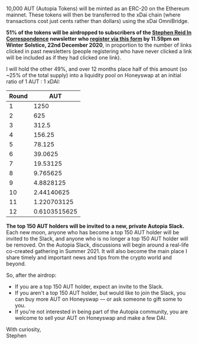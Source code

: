 10,000 AUT (Autopia Tokens) will be minted as an ERC-20 on the Ethereum mainnet. These tokens will then be transferred to the xDai chain (where transactions cost just cents rather than dollars) using the xDai OmniBridge.

**51% of the tokens will be airdropped to subscribers of the [Stephen Reid In Correspondence](http://stephenreid.substack.com/) newsletter who [register via this form](https://docs.google.com/forms/d/e/1FAIpQLSfUnLxvkMhjsV8TsV_meH2gHdleT2HrRQL_SlVFkHxGfFKdoA/viewform) by 11.59pm on Winter Solstice, 22nd December 2020**, in proportion to the number of links clicked in past newsletters (people registering who have never clicked a link will be included as if they had clicked one link).

I will hold the other 49%, and over 12 months place half of this amount (so ~25% of the total supply) into a liquidity pool on Honeyswap at an initial ratio of 1 AUT : 1 xDAI:

<table class="table table-condensed">
<thead>
<tr>
<th>Round</th>
<th>AUT</th>
</tr>
</thead>
<tr><td>1</td><td>1250</td></tr>
<tr><td>2</td><td>625</td></tr>
<tr><td>3</td><td>312.5</td></tr>
<tr><td>4</td><td>156.25</td></tr>
<tr><td>5</td><td>78.125</td></tr>
<tr><td>6</td><td>39.0625</td></tr>
<tr><td>7</td><td>19.53125</td></tr>
<tr><td>8</td><td>9.765625</td></tr>
<tr><td>9</td><td>4.8828125</td></tr>
<tr><td>10</td><td>2.44140625</td></tr>
<tr><td>11</td><td>1.220703125</td></tr>
<tr><td>12</td><td>0.6103515625</td></tr>
</table>

<strong>The top 150 AUT holders will be invited to a new, private Autopia Slack.</strong> Each new moon, anyone who has become a top 150 AUT holder will be invited to the Slack, and anyone who is no longer a top 150 AUT holder will be removed. On the Autopia Slack, discussions will begin around a real-life co-created gathering in Summer 2021. It will also become the main place I share timely and important news and tips from the crypto world and beyond.

So, after the airdrop:

* If you are a top 150 AUT holder, expect an invite to the Slack.
* If you aren't a top 150 AUT holder, but would like to join the Slack, you can buy more AUT on Honeyswap — or ask someone to gift some to you.
* If you're not interested in being part of the Autopia community, you are welcome to sell your AUT on Honeyswap and make a few DAI.

With curiosity,<br />
Stephen
